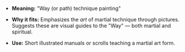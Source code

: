 - **Meaning:** "Way (or path) technique painting"
    
- **Why it fits:** Emphasizes the _art_ of martial technique through pictures. Suggests these are visual guides to the "Way" — both martial and spiritual.
    
- **Use:** Short illustrated manuals or scrolls teaching a martial art form.